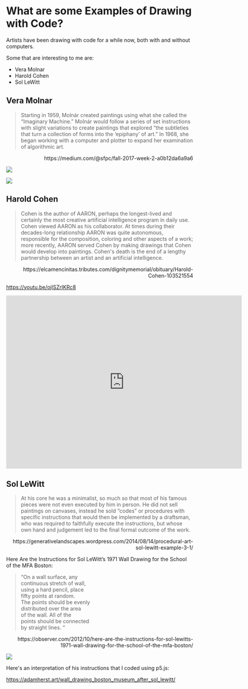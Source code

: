 # What are some Examples of Drawing with Code?

Artists have been drawing with code for a while now, both with and without computers.

Some that are interesting to me are:
- Vera Molnar
- Harold Cohen
- Sol LeWitt

## Vera Molnar

> Starting in 1959, Molnár created paintings using what she called the “Imaginary Machine.” Molnár would follow a series of set instructions with slight variations to create paintings that explored “the subtleties that turn a collection of forms into the ‘epiphany’ of art.” In 1968, she began working with a computer and plotter to expand her examination of algorithmic art.

<div style='text-align: right'><p>https://medium.com/@sfpc/fall-2017-week-2-a0b12da6a9a6</p></div>

![](https://miro.medium.com/max/1024/0*c0mElQWLFU27xwKZ.jpg)

![](https://miro.medium.com/max/988/0*eH9FCa1zyRlPqxo5.png)

## Harold Cohen

> Cohen is the author of AARON, perhaps the longest-lived and certainly the most creative artificial intelligence program in daily use. Cohen viewed AARON as his collaborator. At times during their decades-long relationship AARON was quite autonomous, responsible for the composition, coloring and other aspects of a work; more recently, AARON served Cohen by making drawings that Cohen would develop into paintings. Cohen's death is the end of a lengthy partnership between an artist and an artificial intelligence.

<div style='text-align: right'><p>https://elcamencinitas.tributes.com/dignitymemorial/obituary/Harold-Cohen-103521554</p></div>

https://youtu.be/ojISZrIKRc8

<iframe width="635" height="466" src="https://www.youtube.com/embed/ojISZrIKRc8" frameborder="0" allow="accelerometer; autoplay; encrypted-media; gyroscope; picture-in-picture" allowfullscreen></iframe>

## Sol LeWitt

> At his core he was a minimalist, so much so that most of his famous pieces were not even executed by him in person. He did not sell paintings on canvases, instead he sold “codes” or procedures with specific instructions that would then be implemented by a draftsman, who was required to faithfully execute the instructions, but whose own hand and judgement led to the final formal outcome of the work.

<div style='text-align: right'><p>https://generativelandscapes.wordpress.com/2014/08/14/procedural-art-sol-lewitt-example-3-1/</p></div>

Here Are the Instructions for Sol LeWitt’s 1971 Wall Drawing for the School of the MFA Boston:

> “On a wall surface, any<br>
continuous stretch of wall,<br>
using a hard pencil, place<br>
fifty points at random.<br>
The points should be evenly<br>
distributed over the area<br>
of the wall. All of the<br>
points should be connected<br>
by straight lines. “

<div style='text-align: right'>https://observer.com/2012/10/here-are-the-instructions-for-sol-lewitts-1971-wall-drawing-for-the-school-of-the-mfa-boston/</div>

![](https://bostonglobe-prod.cdn.arcpublishing.com/resizer/IcTrlMe7c2qwOalZeniSNPVTfZ0=/820x0/arc-anglerfish-arc2-prod-bostonglobe.s3.amazonaws.com/public/6LHWRXQPBAI6FBDLHJGLWMO3CY.jpg)

Here's an interpretation of his instructions that I coded using p5.js:

https://adamherst.art/wall_drawing_boston_museum_after_sol_lewitt/
